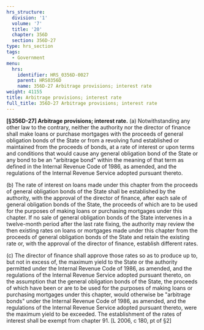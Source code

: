 ```yaml
---
hrs_structure:
  division: '1'
  volume: '7'
  title: '20'
  chapter: 356D
  section: 356D-27
type: hrs_section
tags:
  - Government
menu:
  hrs:
    identifier: HRS_0356D-0027
    parent: HRS0356D
    name: 356D-27 Arbitrage provisions; interest rate
weight: 41155
title: Arbitrage provisions; interest rate
full_title: 356D-27 Arbitrage provisions; interest rate
---
```

**[§356D-27] Arbitrage provisions; interest rate.** (a) Notwithstanding any other law to the contrary, neither the authority nor the director of finance shall make loans or purchase mortgages with the proceeds of general obligation bonds of the State or from a revolving fund established or maintained from the proceeds of bonds, at a rate of interest or upon terms and conditions that would cause any general obligation bond of the State or any bond to be an "arbitrage bond" within the meaning of that term as defined in the Internal Revenue Code of 1986, as amended, and the regulations of the Internal Revenue Service adopted pursuant thereto.

(b) The rate of interest on loans made under this chapter from the proceeds of general obligation bonds of the State shall be established by the authority, with the approval of the director of finance, after each sale of general obligation bonds of the State, the proceeds of which are to be used for the purposes of making loans or purchasing mortgages under this chapter. If no sale of general obligation bonds of the State intervenes in a twelve-month period after the last rate fixing, the authority may review the then existing rates on loans or mortgages made under this chapter from the proceeds of general obligation bonds of the State and retain the existing rate or, with the approval of the director of finance, establish different rates.

(c) The director of finance shall approve those rates so as to produce up to, but not in excess of, the maximum yield to the State or the authority permitted under the Internal Revenue Code of 1986, as amended, and the regulations of the Internal Revenue Service adopted pursuant thereto, on the assumption that the general obligation bonds of the State, the proceeds of which have been or are to be used for the purposes of making loans or purchasing mortgages under this chapter, would otherwise be "arbitrage bonds" under the Internal Revenue Code of 1986, as amended, and the regulations of the Internal Revenue Service adopted pursuant thereto, were the maximum yield to be exceeded. The establishment of the rates of interest shall be exempt from chapter 91\. [L 2006, c 180, pt of §2]